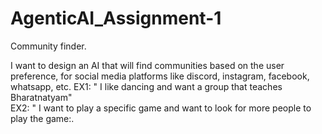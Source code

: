 # AgenticAI_Assignment-1
Community finder.

I want to design an AI that will find communities based on the user preference, for social media platforms like discord, instagram, facebook, whatsapp, etc.
EX1: " I like dancing and want a group that teaches Bharatnatyam"<br>
EX2: " I want to play a specific game and want to look for more people to play the game:.
